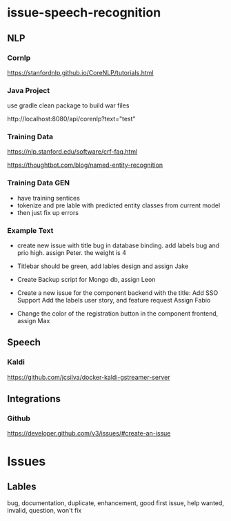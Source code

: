# issue-speech-recognition

## NLP

### Cornlp

https://stanfordnlp.github.io/CoreNLP/tutorials.html

### Java Project

use gradle clean package to build war files

http://localhost:8080/api/corenlp?text="test"

### Training Data

https://nlp.stanford.edu/software/crf-faq.html

https://thoughtbot.com/blog/named-entity-recognition

### Training Data GEN

- have training sentices
- tokenize and pre lable with predicted entity classes from current model
- then just fix up errors

### Example Text

- create new issue with title bug in database binding. add labels bug and prio high. assign Peter. the weight is 4

- Titlebar should be green, add lables design and assign Jake
- Create Backup script for Mongo db, assign Leon

- Create a new issue for the component backend with the title:
  Add SSO Support Add the labels user story, and feature request Assign
  Fabio

- Change the color of the registration button in the component frontend, assign Max

## Speech

### Kaldi

https://github.com/jcsilva/docker-kaldi-gstreamer-server

## Integrations

### Github

https://developer.github.com/v3/issues/#create-an-issue

# Issues

## Lables

bug, documentation, duplicate, enhancement, good first issue, help wanted, invalid, question, won't fix
